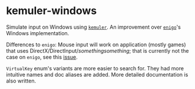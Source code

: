 # kemuler-windows
Simulate input on Windows using [`kemuler`](1).
An improvement over [`enigo`](2)'s Windows implementation.

Differences to `enigo`:
  Mouse input will work on application (mostly games)
  that uses DirectX/DirectInput/*somethingsomething*;
  that is currently not the case on `enigo`,
  see this [issue](3).

  `VirtualKey` enum's variants are more easier to search for.
  They had more intuitive names and doc aliases are added.
  More detailed documentation is also written.

[1]: https://github.com/kemuler/kemuler/ "kemuler Repository"
[2]: https://github.com/enigo-rs/enigo/ "enigo Repository"
[3]: https://github.com/enigo-rs/enigo/issues/172/ "enigo's issue"
